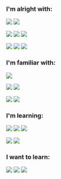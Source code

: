 ### I'm alright with:


![](https://img.shields.io/badge/python%20-%2314354C.svg?&style=flat&logo=python&logoColor=white)
![](https://img.shields.io/badge/java-%23ED8B00.svg?&style=flat&logo=java&logoColor=white)

![](https://img.shields.io/badge/markdown-%23000000.svg?&style=flat&logo=markdown&logoColor=white)
![](https://img.shields.io/badge/html5%20-%23E34F26.svg?&style=flat&logo=html5&logoColor=white)
![](https://img.shields.io/badge/css3%20-%231572B6.svg?&style=flat&logo=css3&logoColor=white)

![](https://img.shields.io/badge/django%20-%23092E20.svg?&style=flat&logo=django&logoColor=white)
![](https://img.shields.io/badge/tailwindcss%20-%2338B2AC.svg?&style=flat&logo=tailwind-css&logoColor=white)
![](https://img.shields.io/badge/bootstrap%20-%23563D7C.svg?&style=flat&logo=bootstrap&logoColor=white)

### I'm familiar with:

![](https://img.shields.io/badge/travisci%20-%232B2F33.svg?&style=flat&logo=travis&logoColor=white)

![](https://img.shields.io/badge/AWS%20-%23FF9900.svg?&style=flat&logo=amazon-aws&logoColor=white)
![](https://img.shields.io/badge/azure%20-%230072C6.svg?&style=flat&logo=azure-devops&logoColor=white)

![](https://img.shields.io/badge/Jupyter%20-%23F37626.svg?&style=flat&logo=Jupyter&logoColor=white)
![](https://img.shields.io/badge/pandas%20-%23150458.svg?&style=flat&logo=pandas&logoColor=white)

### I'm learning:

![](https://img.shields.io/badge/javascript%20-%23323330.svg?&style=flat&logo=javascript&logoColor=%23F7DF1E)
![](https://img.shields.io/badge/c%20-%2300599C.svg?&style=flat&logo=c&logoColor=white)
![](https://img.shields.io/badge/c++%20-%2300599C.svg?&style=flat&logo=c%2B%2B&ogoColor=white)

![](https://img.shields.io/badge/node.js%20-%2343853D.svg?&style=flat&logo=node.js&logoColor=white)
![](https://img.shields.io/badge/webpack%20-%238DD6F9.svg?&style=flat&logo=webpack&logoColor=black)

### I want to learn:

![](https://img.shields.io/badge/react%20-%2320232a.svg?&style=flat&logo=react&logoColor=%2361DAFB)
![](https://img.shields.io/badge/react_native%20-%2320232a.svg?&style=flat&logo=react&logoColor=%2361DAFB)
![](https://img.shields.io/badge/typescript%20-%23323330.svg?&style=flat&logo=typescript&logoColor=%23F7DF1E)
